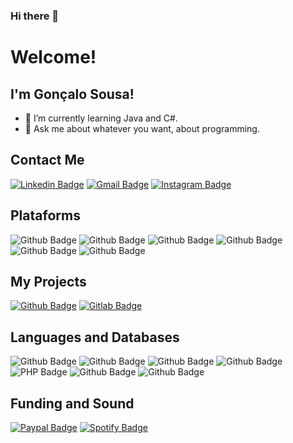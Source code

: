 ### Hi there 👋

# Welcome!

## I'm Gonçalo Sousa!


- 🌱 I’m currently learning Java and C#.
- 💬 Ask me about whatever you want, about programming.


## Contact Me

[![Linkedin Badge](https://img.shields.io/badge/LinkedIn-0077B5?style=for-the-badge&logo=linkedin&logoColor=white)](https://www.linkedin.com/in/gon%C3%A7alo-sousa-5843121b1/)
[![Gmail Badge](https://img.shields.io/badge/Gmail-D14836?style=for-the-badge&logo=gmail&logoColor=white&goncalogsd@gmail.com)](https://github.com/Mastergs95/)
[![Instagram Badge](https://img.shields.io/badge/Instagram-E4405F?style=for-the-badge&logo=instagram&logoColor=white&https://www.instagram.com/_.goncalosousa._/)](www.instagram.com/_.goncalosousa._/)

## Plataforms

![Github Badge](https://img.shields.io/badge/Windows-0078D6?style=for-the-badge&logo=windows&logoColor=white)
![Github Badge](https://img.shields.io/badge/Eclipse-2C2255?style=for-the-badge&logo=eclipse&logoColor=white)
![Github Badge](https://img.shields.io/badge/Visual_Studio-5C2D91?style=for-the-badge&logo=visual%20studio&logoColor=white)
![Github Badge](https://img.shields.io/badge/Visual_Studio_Code-0078D4?style=for-the-badge&logo=visual%20studio%20code&logoColor=white)
![Github Badge](https://img.shields.io/badge/Trello-0052CC?style=for-the-badge&logo=trello&logoColor=white)
![Github Badge](https://img.shields.io/badge/Slack-4A154B?style=for-the-badge&logo=slack&logoColor=white)

## My Projects

[![Github Badge](	https://img.shields.io/badge/GitHub-100000?style=for-the-badge&logo=github&logoColor=whitelink=https://github.com/Mastergs95/)](https://github.com/Mastergs95/)
[![Gitlab Badge](https://img.shields.io/badge/GitLab-330F63?style=for-the-badge&logo=gitlab&logoColor=white&https://gitlab.com/Mastergs95)](https://gitlab.com/Mastergs95)

## Languages and Databases

![Github Badge](https://img.shields.io/badge/C%23-239120?style=for-the-badge&logo=c-sharp&logoColor=white)
![Github Badge](https://img.shields.io/badge/Java-ED8B00?style=for-the-badge&logo=java&logoColor=white)
![Github Badge](https://img.shields.io/badge/HTML5-E34F26?style=for-the-badge&logo=html5&logoColor=white)
![Github Badge](https://img.shields.io/badge/JavaScript-323330?style=for-the-badge&logo=javascript&logoColor=F7DF1E)
![PHP Badge](https://img.shields.io/badge/CSS3-1572B6?style=for-the-badge&logo=css3&logoColor=white)
![Github Badge](https://img.shields.io/badge/PHP-777BB4?style=for-the-badge&logo=php&logoColor=white)
![Github Badge](https://img.shields.io/badge/MySQL-00000F?style=for-the-badge&logo=mysql&logoColor=white)

## Funding and Sound

[![Paypal Badge](https://img.shields.io/badge/PayPal-00457C?style=for-the-badge&logo=paypal&logoColor=white)](paypal.me/Ggsousa)
[![Spotify Badge](https://img.shields.io/badge/Spotify-1ED760?&style=for-the-badge&logo=spotify&logoColor=white)](https://open.spotify.com/user/3qveti1my9u0e8bhemt4yjw75)


